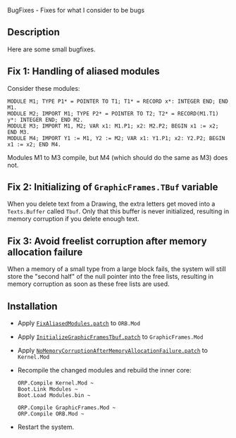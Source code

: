 BugFixes - Fixes for what I consider to be bugs

Description
-----------

Here are some small bugfixes.


Fix 1: Handling of aliased modules
----------------------------------


Consider these modules:

    MODULE M1; TYPE P1* = POINTER TO T1; T1* = RECORD x*: INTEGER END; END M1.
    MODULE M2; IMPORT M1; TYPE P2* = POINTER TO T2; T2* = RECORD(M1.T1) y*: INTEGER END; END M2.
    MODULE M3; IMPORT M1, M2; VAR x1: M1.P1; x2: M2.P2; BEGIN x1 := x2; END M3.
    MODULE M4; IMPORT Y1 := M1, Y2 := M2; VAR x1: Y1.P1; x2: Y2.P2; BEGIN x1 := x2; END M4.

Modules M1 to M3 compile, but M4 (which should do the same as M3) does not.


Fix 2: Initializing of `GraphicFrames.TBuf` variable
----------------------------------------------------


When you delete text from a Drawing, the extra letters get moved into a `Texts.Buffer` called `Tbuf`.
Only that this buffer is never initialized, resulting in memory corruption if you delete enough text.


Fix 3: Avoid freelist corruption after memory allocation failure
----------------------------------------------------------------


When a memory of a small type from a large block fails, the system will still store
the "second half" of the null pointer into the free lists, resulting in memory corruption
as soon as these free lists are used.

Installation
------------

- Apply [`FixAliasedModules.patch`](FixAliasedModules.patch) to `ORB.Mod`

- Apply [`InitializeGraphicFramesTbuf.patch`](InitializeGraphicFramesTbuf.patch) to `GraphicFrames.Mod`

- Apply [`NoMemoryCorruptionAfterMemoryAllocationFailure.patch`](NoMemoryCorruptionAfterMemoryAllocationFailure.patch) to `Kernel.Mod`

- Recompile the changed modules and rebuild the inner core:

      ORP.Compile Kernel.Mod ~
      Boot.Link Modules ~
      Boot.Load Modules.bin ~

      ORP.Compile GraphicFrames.Mod ~
      ORP.Compile ORB.Mod ~

- Restart the system.
